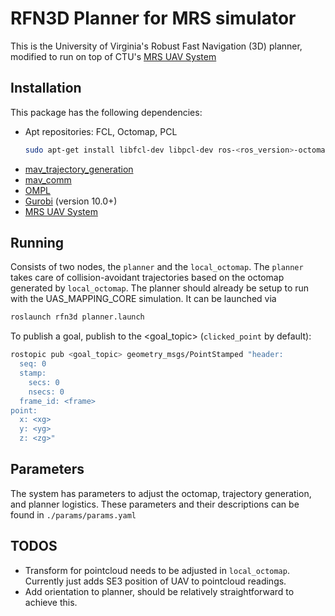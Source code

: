 # RFN3D Planner for MRS simulator
This is the University of Virginia's Robust Fast Navigation (3D) planner, modified to run on top of CTU's [MRS UAV System](https://github.com/ctu-mrs/mrs_uav_system)

## Installation
This package has the following dependencies:
* Apt repositories: FCL, Octomap, PCL
  ```bash
  sudo apt-get install libfcl-dev libpcl-dev ros-<ros_version>-octomap*
  ```
* [mav_trajectory_generation](https://github.com/ethz-asl/mav_trajectory_generation)
* [mav_comm](https://github.com/ethz-asl/mav_comm)
* [OMPL](https://ompl.kavrakilab.org/installation.html)
* [Gurobi](https://www.gurobi.com/downloads/gurobi-software/) (version 10.0+)
* [MRS UAV System](https://github.com/ctu-mrs/mrs_uav_system)

## Running
Consists of two nodes, the `planner` and the `local_octomap`. The `planner` takes care of collision-avoidant trajectories based on the octomap generated by `local_octomap`. The planner should already be setup to run with the UAS_MAPPING_CORE 
simulation. It can be launched via

```bash
roslaunch rfn3d planner.launch
```

To publish a goal, publish to the <goal_topic> (`clicked_point` by default):

```bash
rostopic pub <goal_topic> geometry_msgs/PointStamped "header:
  seq: 0
  stamp:
    secs: 0
    nsecs: 0
  frame_id: <frame>
point:
  x: <xg>
  y: <yg>
  z: <zg>"
```

## Parameters
The system has parameters to adjust the octomap, trajectory generation, and planner logistics. These parameters and their descriptions can be found in `./params/params.yaml`

## TODOS
* Transform for pointcloud needs to be adjusted in `local_octomap`. Currently just adds SE3 position of UAV to pointcloud readings.
* Add orientation to planner, should be relatively straightforward to achieve this.
